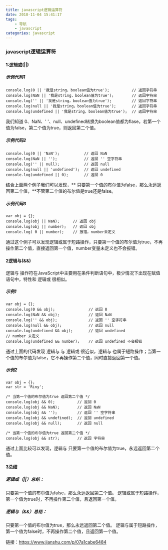 ```yaml
---
title: javascript逻辑运算符
date: 2018-11-04 15:41:17
tags:
	- 导航
    - javascript
categories: javascript
---
```


### javascript逻辑运算符

#### 1:逻辑或(||)

##### 示例代码1

	console.log(0 || '我是string，boolean值为true');          // 返回字符串
	console.log(NaN || '我是string，boolean值为true');        // 返回字符串
	console.log('' || '我是string，boolean值为true');         // 返回字符串
	console.log(null || '我是string，boolean值为true');       // 返回字符串
	console.log(undefined || '我是string，boolean值为true');  // 返回字符串

我们知道 0、NaN、' '、null、undefined转换为boolean值都为flase，若第一个值为false，第二个值为true，则返回第二个值。

##### 示例代码2

	console.log(0 || 'NaN');           // 返回 NaN
	console.log(NaN || '');            // 返回 '' 空字符串
	console.log('' || null);           // 返回 null
	console.log(null || 'undefined');  // 返回 undefined
	console.log(undefined || 0);       // 返回 0

结合上面两个例子我们可以发现，** 只要第一个值的布尔值为false，那么永远返回第二个值，**不管第二个值的布尔值是true还是false。

##### 示例代码3

	var obj = {};
	console.log(obj || NaN);      // 返回 obj
	console.log(obj || number);   // 返回 obj
	console.log( 0 || number);    // 报错，number未定义

通过这个例子可以发现逻辑或属于短路操作，只要第一个值的布尔值为true，不再操作第二个值，直接返回第一个值，number变量未定义也不会报错。


#### 2逻辑与(&&)

逻辑与 操作符在JavaScript中主要用在条件判断语句中，极少情况下出现在赋值语句中，特性和 逻辑或 很相似。

##### 示例1

	var obj = {};
	console.log(0 && obj);               // 返回 0
	console.log(NaN && obj);             // 返回 NaN
	console.log('' && obj);              // 返回 '' 空字符串
	console.log(null && obj);            // 返回 null
	console.log(undefined && obj);       // 返回 undefined
	// number 未定义
	console.log(undefined && number);    // 返回 undefined 不会报错
通过上面的代码发现 逻辑与 与 逻辑或 很近似，逻辑与 也属于短路操作；当第一个值的布尔值为false，它不再操作第二个值，同时直接返回第一个值。

##### 示例2

	var obj = {};
	var str = 'Riny';
	
	/* 当第一个值的布尔值为true 返回第二个值 */
	console.log(obj && 0);          // 返回 0
	console.log(obj && NaN);        // 返回 NaN
	console.log(obj && '');         // 返回 '' 空字符串
	console.log(obj && undefined);  // 返回 undefined
	console.log(obj && null);       // 返回 null
	
	/* 当第一个值的布尔值为true 返回第二个值 */
	console.log(obj && str);        // 返回 字符串

通过上面比较可以发现，逻辑与 只要第一个值的布尔值为true，永远返回第二个值。

#### 3总结

##### 逻辑或（||）总结：

只要第一个值的布尔值为false，那么永远返回第二个值。
逻辑或属于短路操作，第一个值为true时，不再操作第二个值，且返回第一个值。

##### 逻辑与（&&）总结：

只要第一个值的布尔值为true，那么永远返回第二个值。
逻辑与属于短路操作，第一个值为false时，不再操作第二个值，且返回第一个值。

链接：https://www.jianshu.com/p/07a1cabe6484
